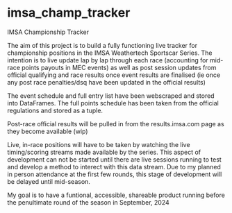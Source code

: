 # imsa_champ_tracker
IMSA Championship Tracker

The aim of this project is to build a fully functioning live tracker for championship positions in the IMSA Weathertech Sportscar Series.
The intention is to live update lap by lap through each race (accounting for mid-race points payouts in MEC events) as well as post session updates from official qualifying and race results once event results are finalised (ie once any post race penalties/dsq have been updated in the official results)

The event schedule and full entry list have been webscraped and stored into DataFrames. The full points schedule has been taken from the official regulations and stored as a tuple.

Post-race official results will be pulled in from the results.imsa.com page as they become available (wip)

Live, in-race positions will have to be taken by watching the live timing/scoring streams made available by the series. This aspect of development can not be started until there are live sessions running to test and develop a method to interect with this data stream. Due to my planned in person attendance at the first few rounds, this stage of development will be delayed until mid-season. 


My goal is to have a funtional, accessible, shareable product running before the penultimate round of the season in September, 2024
